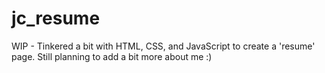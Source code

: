 # jc_resume 
WIP - Tinkered a bit with HTML, CSS, and JavaScript to create a 'resume' page. Still planning to add a bit more about me :) 
